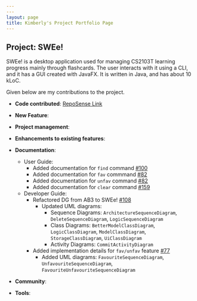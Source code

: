 ```yaml
---
---
layout: page
title: Kimberly's Project Portfolio Page
---
```


## Project: SWEe!

SWEe! is a desktop application used for managing CS2103T learning progress mainly through flashcards. The user interacts with it using a CLI, and it has a GUI created with JavaFX. It is written in Java, and has about 10 kLoC.

Given below are my contributions to the project.

* **Code contributed**: [RepoSense Link](https://nus-cs2103-ay2021s1.github.io/tp-dashboard/#breakdown=true&search=kimberlyohq)

* **New Feature**:

* **Project management**:

* **Enhancements to existing features**:

* **Documentation**:
  * User Guide: 
    * Added documentation for `find` command [#100](https://github.com/AY2021S1-CS2103T-T17-2/tp/pull/100)
    * Added documentation for `fav` commmand [#82](https://github.com/AY2021S1-CS2103T-T17-2/tp/pull/82)
    * Added documentation for `unfav` command [#82](https://github.com/AY2021S1-CS2103T-T17-2/tp/pull/82)
    * Added documentation for `clear` command [#159](https://github.com/AY2021S1-CS2103T-T17-2/tp/pull/159)
  * Developer Guide: 
    * Refactored DG from AB3 to SWEe! [#108](https://github.com/AY2021S1-CS2103T-T17-2/tp/pull/108)
        * Updated UML diagrams:
            * Sequence Diagrams: `ArchitectureSequenceDiagram`, `DeleteSequenceDiagram`, `LogicSequenceDiagram`
            * Class Diagrams: `BetterModelClassDiagram`, `LogicClassDiagram`, `ModelClassDiagram`, `StorageClassDiagram`, `UiClassDiagram`
            * Activity Diagrams: `CommitActivityDiagram`
    * Added implementation details for `fav/unfav` feature [#77](https://github.com/AY2021S1-CS2103T-T17-2/tp/pull/77)
        * Added UML diagrams: `FavouriteSequenceDiagram`, `UnfavouriteSequenceDiagram`, `FavouriteUnfavouriteSequenceDiagram`

* **Community**:

* **Tools**:
